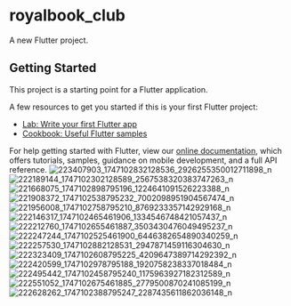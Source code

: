 # royalbook_club

A new Flutter project.

## Getting Started

This project is a starting point for a Flutter application.

A few resources to get you started if this is your first Flutter project:

- [Lab: Write your first Flutter app](https://flutter.dev/docs/get-started/codelab)
- [Cookbook: Useful Flutter samples](https://flutter.dev/docs/cookbook)

For help getting started with Flutter, view our
[online documentation](https://flutter.dev/docs), which offers tutorials,
samples, guidance on mobile development, and a full API reference.
![223407903_1747102832128536_2926255350012711898_n](https://user-images.githubusercontent.com/31458994/148291197-8450c073-aaec-4528-b361-d19811c5467b.jpg)
![222189144_1747102302128589_2567538320383747263_n](https://user-images.githubusercontent.com/31458994/148291210-975baae7-15e0-48c5-ada6-5a54618135f7.jpg)
![221668075_1747102898795196_1224641091526223388_n](https://user-images.githubusercontent.com/31458994/148291220-a72a52a1-d6dc-4445-ba7e-d827a06bbb4f.jpg)
![221908372_1747102538795232_7002098951904567474_n](https://user-images.githubusercontent.com/31458994/148291219-3d87a82a-b5d8-4e20-b83c-0217fb570153.jpg)
![221956008_1747102758795210_8769233357142929168_n](https://user-images.githubusercontent.com/31458994/148291254-b50085bc-2473-4e99-a023-6c0f4a345f29.jpg)
![222146317_1747102465461906_1334546748421057437_n](https://user-images.githubusercontent.com/31458994/148291272-f4d23c67-fac7-42e9-91b4-c4efa718190e.jpg)
![222212760_1747102655461887_3503430476049495237_n](https://user-images.githubusercontent.com/31458994/148291290-9f71e947-674a-4685-a241-6f9f0a24f231.jpg)
![222247244_1747102525461900_6446382654890340259_n](https://user-images.githubusercontent.com/31458994/148291298-07c6f9df-2af3-4463-92fe-328f50f06efa.jpg)
![222257530_1747102882128531_2947871459116304630_n](https://user-images.githubusercontent.com/31458994/148291302-74fcb6bc-714d-4ce4-b972-44a0a0669393.jpg)
![222323409_1747102608795225_4209647389714292392_n](https://user-images.githubusercontent.com/31458994/148291309-1f39a801-693e-417c-b333-b1d0f5dfead8.jpg)
![222420599_1747102978795188_1920758238337018484_n](https://user-images.githubusercontent.com/31458994/148291311-86fc4f77-fc5d-4763-9de3-fb60437e087f.jpg)
![222495442_1747102458795240_1175963927182312589_n](https://user-images.githubusercontent.com/31458994/148291315-ecef0d38-9acb-4720-af1b-d5161a43a7ed.jpg)
![222551052_1747102675461885_2779500870241085199_n](https://user-images.githubusercontent.com/31458994/148291320-d4c073a6-3004-45f1-89a7-894c2edb5cfd.jpg)
![222628262_1747102388795247_2287435611862036148_n](https://user-images.githubusercontent.com/31458994/148291323-f257c341-6afd-4c85-858f-33d937f766a2.jpg)
